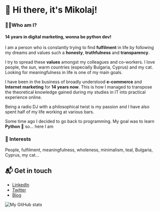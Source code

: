 # 👋 Hi there, it's Mikolaj!

### 👨‍💻Who am I?

#### 14 years in digital marketing, wonna be python dev!

I am a person who is constantly trying to find **fulfilment** in life by following my dreams and values such a **honesty**, **truthfulness** and **transparency**.

I try to spread these **values** amongst my colleagues and co-workers. I love people, the sun, warm countries (especially Bulgaria, Cyprus) and my cat. Looking for meaningfulness in life is one of my main goals.

I have been in the business of broadly understood **e-commerce** and **Internet marketing** for **14 years now**. This is how I managed to transpose the theoretical knowledge gained during my studies in IT into practical experience online.

Being a radio DJ with a philosophical twist is my passion and I have also spent half of my life working at various bars.

Some time ago I decided to go back to programming. My goal was to learn **Python** 🐍 so... here I am

### 💟 Interests
People, fulfilment, meaningfulness, wholeness, minimalism, teal, Bulgaria, Cyprus, my cat…

## 📬 Get in touch
- [LinkedIn](https://www.linkedin.com/in/mikolajpaczkowski/)
- [Twitter](https://twitter.com/mikowhy)
- [Blog](https://mikowhy.pl/)


 <img align="left" alt="My GitHub stats" src="https://github-readme-stats.vercel.app/api?username=mikowhy&count_private=true&show_icons=true" />

<!--

- 🔭 I’m currently working on ...
- 🌱 I’m currently learning ...
- 👯 I’m looking to collaborate on ...
- 🤔 I’m looking for help with ...
- 💬 Ask me about ...
- 😄 Pronouns: ...

-->